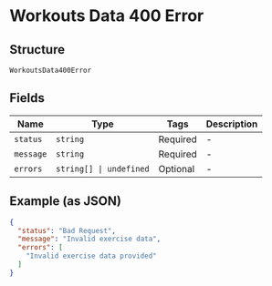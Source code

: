 
# Workouts Data 400 Error

## Structure

`WorkoutsData400Error`

## Fields

| Name | Type | Tags | Description |
|  --- | --- | --- | --- |
| `status` | `string` | Required | - |
| `message` | `string` | Required | - |
| `errors` | `string[] \| undefined` | Optional | - |

## Example (as JSON)

```json
{
  "status": "Bad Request",
  "message": "Invalid exercise data",
  "errors": [
    "Invalid exercise data provided"
  ]
}
```

